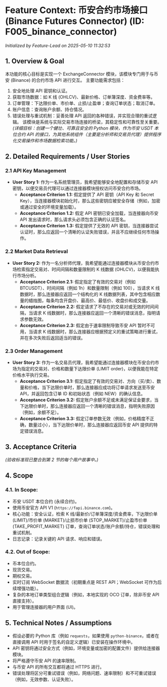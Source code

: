 # Feature Context: 币安合约市场接口 (Binance Futures Connector) (ID: F005_binance_connector)
*Initialized by Feature-Lead on 2025-05-10 11:32:53*

## 1. Overview & Goal
本功能的核心目标是实现一个 ExchangeConnector 模块，该模块专门用于与币安 (Binance) 的合约市场 API 进行交互。
主要功能需求包括：
1.  安全地处理 API 密钥和认证。
2.  获取市场数据：如 K 线 (OHLCV)、最新价格、订单簿深度、资金费率等。
3.  订单管理：下达限价单、市价单、止损/止盈单；查询订单状态；取消订单。
4.  账户信息：查询账户余额、持仓情况。
5.  错误处理与重试机制：妥善处理 API 返回的各种错误，并实现合理的重试逻辑。
该模块是系统与实际交易市场连接的桥梁，其稳定性和可靠性至关重要。
*(详细目标：创建一个健壮、可靠且安全的 Python 模块，作为币安 USDT 本位合约 API 的接口，为其他系统组件（主要是分析师和交易员代理）提供程序化交易操作和市场数据检索功能。)*

## 2. Detailed Requirements / User Stories
### 2.1 API Key Management
*   **User Story 1:** 作为一名系统管理员，我希望能够安全地配置和存储币安 API 密钥，以便交易员代理可以通过连接器模块授权访问币安合约市场。
    *   **Acceptance Criterion 1.1:** 假定提供了 API 密钥（API Key 和 Secret Key），当连接器模块初始化时，那么这些密钥应被安全存储（例如，加密或通过安全的环境变量加载）。
    *   **Acceptance Criterion 1.2:** 假定 API 密钥已安全加载，当连接器向币安 API 发出请求时，那么请求头必须包含正确的认证签名。
    *   **Acceptance Criterion 1.3:** 假定提供了无效的 API 密钥，当连接器尝试认证时，那么应返回一个清晰的认证失败错误，并且不应继续任何市场操作。

### 2.2 Market Data Retrieval
*   **User Story 2:** 作为一名分析师代理，我希望能通过连接器模块从币安合约市场检索指定交易对、时间间隔和数量限制的 K 线数据 (OHLCV)，以便我能执行市场分析。
    *   **Acceptance Criterion 2.1:** 假定指定了有效的交易对（例如 BTCUSDT）、时间间隔（例如 1h）和数量限制（例如 100），当请求 K 线数据时，那么连接器应返回一个结构化的 K 线数据列表，其中包含相应数量的蜡烛图，每条均含开盘价、最高价、最低价、收盘价和成交量。
    *   **Acceptance Criterion 2.2:** 假定请求了不存在的交易对或无效的时间间隔，当请求 K 线数据时，那么连接器应返回一个清晰的错误消息，指明请求参数无效。
    *   **Acceptance Criterion 2.3:** 假定由于速率限制导致币安 API 暂时不可用，当请求 K 线数据时，那么连接器应根据预定义的重试策略进行重试，并在多次失败后返回适当的错误。

### 2.3 Order Management
*   **User Story 3:** 作为一名交易员代理，我希望能通过连接器模块在币安合约市场为指定的交易对、价格和数量下达限价单 (LIMIT order)，以便我能在特定价格水平执行交易。
    *   **Acceptance Criterion 3.1:** 假定指定了有效的交易对、方向（买/卖）、数量和价格，当下达限价单时，那么连接器应成功将订单请求发送至币安 API，并返回包含订单 ID 和初始状态（例如 NEW）的确认信息。
    *   **Acceptance Criterion 3.2:** 假定账户余额不足或未满足保证金要求，当下达限价单时，那么连接器应返回一个清晰的错误消息，指明失败原因（例如，余额不足）。
    *   **Acceptance Criterion 3.3:** 假定订单参数无效（例如，价格精度不正确，数量过小），当下达限价单时，那么连接器应返回币安 API 提供的特定错误消息。

## 3. Acceptance Criteria
*(验收标准现已整合到第 2 节的每个用户故事中。)*

## 4. Scope
### 4.1. In Scope:
*   币安 USDT 本位合约 (永续合约)。
*   使用币安官方 API V1 (`https://fapi.binance.com`)。
*   核心功能：安全认证，检索 K 线/最新价/订单簿深度/资金费率，下达限价单 (LIMIT)/市价单 (MARKET)/止损市价单 (STOP_MARKET)/止盈市价单 (TAKE_PROFIT_MARKET) 订单，查询订单状态/账户余额/持仓，错误处理和重试机制。
*   日志记录：记录关键的 API 请求、响应和错误。
### 4.2. Out of Scope:
*   币本位合约。
*   现货交易。
*   期权交易。
*   实时订阅 WebSocket 数据流（初期重点是 REST API；WebSocket 可作为后续增强功能）。
*   复杂的本地订单类型组合逻辑（例如，本地实现的 OCO 订单，除非币安 API 直接支持）。
*   用于管理连接器的用户界面 (UI)。

## 5. Technical Notes / Assumptions
*   假设必要的 Python 库（例如 `requests`，如果使用 `python-binance`，或者在直接调用 API 时用于签名的自定义逻辑）已安装在操作环境中。
*   API 密钥将通过安全方式（例如，环境变量或加密的配置文件）提供给连接器模块。
*   将严格遵守币安 API 的速率限制。
*   与币安 API 的所有交互都将通过 HTTPS 进行。
*   错误处理将区分可重试错误（例如，网络问题、速率限制）和不可重试错误（例如，无效参数、认证失败）。